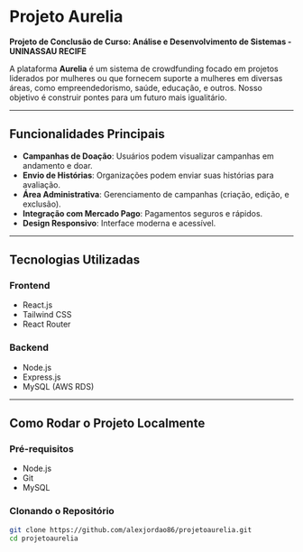 # Projeto Aurelia

**Projeto de Conclusão de Curso: Análise e Desenvolvimento de Sistemas - UNINASSAU RECIFE**

A plataforma **Aurelia** é um sistema de crowdfunding focado em projetos liderados por mulheres ou que fornecem suporte a mulheres em diversas áreas, como empreendedorismo, saúde, educação, e outros. Nosso objetivo é construir pontes para um futuro mais igualitário.

---

## Funcionalidades Principais

- **Campanhas de Doação**: Usuários podem visualizar campanhas em andamento e doar.
- **Envio de Histórias**: Organizações podem enviar suas histórias para avaliação.
- **Área Administrativa**: Gerenciamento de campanhas (criação, edição, e exclusão).
- **Integração com Mercado Pago**: Pagamentos seguros e rápidos.
- **Design Responsivo**: Interface moderna e acessível.

---

## Tecnologias Utilizadas

### **Frontend**
- React.js
- Tailwind CSS
- React Router

### **Backend**
- Node.js
- Express.js
- MySQL (AWS RDS)

---

## Como Rodar o Projeto Localmente

### Pré-requisitos
- Node.js
- Git
- MySQL

### Clonando o Repositório

```bash
git clone https://github.com/alexjordao86/projetoaurelia.git
cd projetoaurelia

